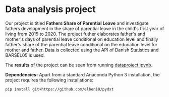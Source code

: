 # Data analysis project

Our project is titled **Fathers Share of Parential Leave** and investigate fathers development in the share of parential leave in the child's first year of living from 2015 to 2020. The project futher elaborates father's and mother's days of parential leave conditional on education level and finally father's share of the parential leave conditional on the education level for mother and father. Data is collected using the API of Danish Statistics and BARSEL05 is used. 

The **results** of the project can be seen from running [dataproject.ipynb](dataproject.ipynb).

**Dependencies:** Apart from a standard Anaconda Python 3 installation, the project requires the following installations:

``pip install git+https://github.com/elben10/pydst``